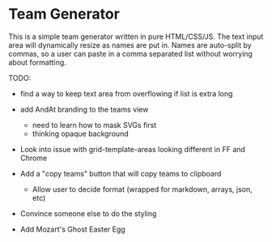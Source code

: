 # Team Generator

This is a simple team generator written in pure HTML/CSS/JS. The text input area will dynamically resize as names are put in. Names are auto-split by commas, so a user can paste in a comma separated list without worrying about formatting. 

TODO: 

* find a way to keep text area from overflowing if list is extra long

* add AndAt branding to the teams view
    * need to learn how to mask SVGs first
    * thinking opaque background 

* Look into issue with grid-template-areas looking different in FF and Chrome

* Add a "copy teams" button that will copy teams to clipboard
    * Allow user to decide format (wrapped for markdown, arrays, json, etc)

* Convince someone else to do the styling

* Add Mozart's Ghost Easter Egg